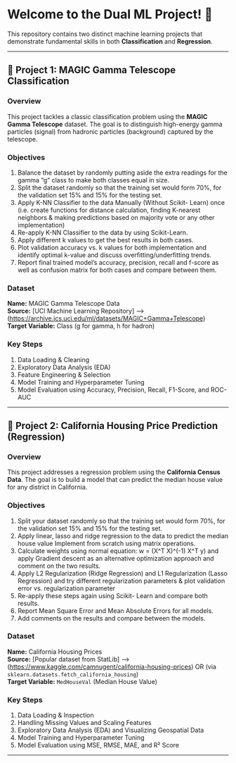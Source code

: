 # Welcome to the Dual ML Project! 🚀

This repository contains two distinct machine learning projects that demonstrate fundamental skills in both **Classification** and **Regression**.

-----------------------------------------------------------------

## 📁 Project 1: MAGIC Gamma Telescope Classification

### Overview
This project tackles a classic classification problem using the **MAGIC Gamma Telescope** dataset. The goal is to distinguish high-energy gamma particles (signal) from hadronic particles (background) captured by the telescope.

### Objectives
1. Balance the dataset by randomly putting aside the extra readings for the gamma “g” class to make both classes equal in size.
2. Split the dataset randomly so that the training set would form 70%, for the validation set 15% and 15% for the testing set.
3. Apply K-NN Classifier to the data Manually (Without Scikit- Learn) once (i.e. create functions for distance calculation, finding K-nearest neighbors & making predictions based on majority vote or any other implementation)
4. Re-apply K-NN Classifier to the data by using Scikit-Learn.
5. Apply different k values to get the best results in both cases.
6. Plot validation accuracy vs. k values for both implementation and identify optimal k-value and discuss overfitting/underfitting trends.
7. Report final trained model’s accuracy, precision, recall and f-score as well as confusion matrix for both cases and compare between them.

### Dataset
**Name:** MAGIC Gamma Telescope Data  
**Source:** [UCI Machine Learning Repository] --> (https://archive.ics.uci.edu/ml/datasets/MAGIC+Gamma+Telescope)  
**Target Variable:** Class (g for gamma, h for hadron)

### Key Steps
1.  Data Loading & Cleaning
2.  Exploratory Data Analysis (EDA)
3.  Feature Engineering & Selection
4.  Model Training and Hyperparameter Tuning
5.  Model Evaluation using Accuracy, Precision, Recall, F1-Score, and ROC-AUC

----------------------------------------------------------------------

## 📁 Project 2: California Housing Price Prediction (Regression)

### Overview
This project addresses a regression problem using the **California Census Data**. The goal is to build a model that can predict the median house value for any district in California.

### Objectives
1. Split your dataset randomly so that the training set would form 70%, for the validation set 15% and 15% for the testing set.
2. Apply linear, lasso and ridge regression to the data to predict the median house value Implement from scratch using matrix operations.
3. Calculate weights using normal equation: w = (X^T X)^(-1) X^T y) and apply Gradient descent as an alternative optimization approach and comment on the two results.
4. Apply L2 Regularization (Ridge Regression) and L1 Regularization (Lasso Regression) and try different regularization parameters & plot validation error vs. regularization parameter
5. Re-apply these steps again using Scikit- Learn and compare both results.
6. Report Mean Square Error and Mean Absolute Errors for all models.
7. Add comments on the results and compare between the models.

### Dataset
**Name:** California Housing Prices  
**Source:** [Popular dataset from StatLib] --> (https://www.kaggle.com/camnugent/california-housing-prices) OR (via `sklearn.datasets.fetch_california_housing`)  
**Target Variable:** `MedHouseVal` (Median House Value)

### Key Steps
1.  Data Loading & Inspection
2.  Handling Missing Values and Scaling Features
3.  Exploratory Data Analysis (EDA) and Visualizing Geospatial Data
4.  Model Training and Hyperparameter Tuning
5.  Model Evaluation using MSE, RMSE, MAE, and R² Score

---------------------------------------------------------------------

